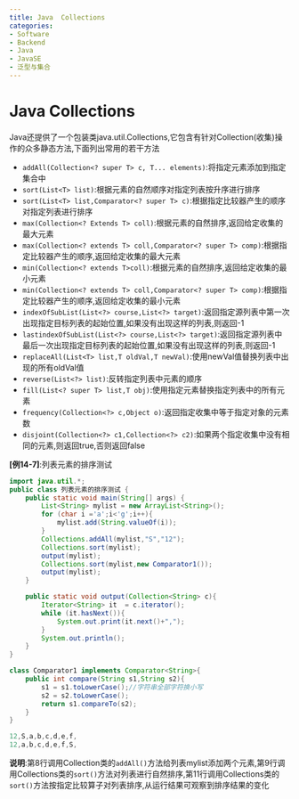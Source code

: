 ```yaml
---
title: Java  Collections
categories:
- Software
- Backend
- Java
- JavaSE
- 泛型与集合
---
```

# Java  Collections

Java还提供了一个包装类java.util.Collections,它包含有针对Collection(收集)操作的众多静态方法,下面列出常用的若干方法

- `addAll(Collection<? super T> c, T... elements)`:将指定元素添加到指定集合中
- `sort(List<T> list)`:根据元素的自然顺序对指定列表按升序进行排序
- `sort(List<T> list,Comparator<? super T> c)`:根据指定比较器产生的顺序对指定列表进行排序
- `max(Collection<? Extends T> coll)`:根据元素的自然排序,返回给定收集的最大元素
- `max(Collection<? extends T> coll,Comparator<? super T> comp)`:根据指定比较器产生的顺序,返回给定收集的最大元素
- `min(Collection<? extends T>coll)`:根据元素的自然排序,返回给定收集的最小元素
- `min(Collection<? extends T> coll,Comparator<? super T> comp)`:根据指定比较器产生的顺序,返回给定收集的最小元素
- `indexOfSubList(List<?> course,List<?> target)`:返回指定源列表中第一次出现指定目标列表的起始位置,如果没有出现这样的列表,则返回-1
- `lastindexOfSubList(List<?> course,List<?> target)`:返回指定源列表中最后一次出现指定目标列表的起始位置,如果没有出现这样的列表,则返回-1
- `replaceAll(List<T> list,T oldVal,T newVal)`:使用newVal值替换列表中出现的所有oldVal值
- `reverse(List<?> list)`:反转指定列表中元素的顺序
- `fill(List<? super T> list,T obj)`:使用指定元素替换指定列表中的所有元素
- `frequency(Collection<?> c,Object o)`:返回指定收集中等于指定对象的元素数
- `disjoint(Collection<?> c1,Collection<?> c2)`:如果两个指定收集中没有相同的元素,则返回true,否则返回false

**[例14-7]**:列表元素的排序测试

```java
import java.util.*;
public class 列表元素的排序测试 {
    public static void main(String[] args) {
        List<String> mylist = new ArrayList<String>();
        for (char i ='a';i<'g';i++){
            mylist.add(String.valueOf(i));
        }
        Collections.addAll(mylist,"S","12");
        Collections.sort(mylist);
        output(mylist);
        Collections.sort(mylist,new Comparator1());
        output(mylist);
    }

    public static void output(Collection<String> c){
        Iterator<String> it  = c.iterator();
        while (it.hasNext()){
            System.out.print(it.next()+",");
        }
        System.out.println();
    }
}

class Comparator1 implements Comparator<String>{
    public int compare(String s1,String s2){
        s1 = s1.toLowerCase();//字符串全部字符换小写
        s2 = s2.toLowerCase();
        return s1.compareTo(s2);
    }
}

12,S,a,b,c,d,e,f,
12,a,b,c,d,e,f,S,
```

**说明**:第8行调用Collection类的`addAll()`方法给列表mylist添加两个元素,第9行调用Collections类的`sort()`方法对列表进行自然排序,第11行调用Collections类的`sort()`方法按指定比较算子对列表排序,从运行结果可观察到排序结果的变化